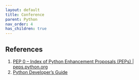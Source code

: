 ```yaml
---
layout: default
title: Conference
parent: Python
nav_order: 4
has_children: true
---
```


## References

1. [PEP 0 – Index of Python Enhancement Proposals (PEPs) | peps.python.org](https://peps.python.org/)
1. [Python Developer’s Guide](https://devguide.python.org/)
